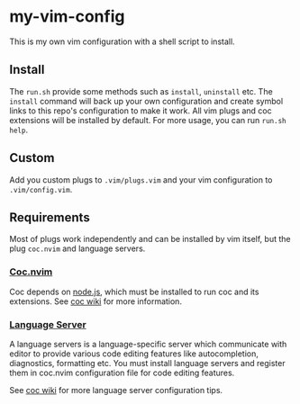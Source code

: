 # my-vim-config

This is my own vim configuration with a shell script to install.

## Install

The `run.sh` provide some methods such as `install`, `uninstall` etc.
The `install` command will back up your own configuration and create
symbol links to this repo's configuration to make it work. All vim plugs
and coc extensions will be installed by default.
For more usage, you can run `run.sh help`.

## Custom

Add you custom plugs to `.vim/plugs.vim` and your vim configuration to
`.vim/config.vim`. 

## Requirements

Most of plugs work independently and can be installed by vim itself,
but the plug `coc.nvim` and language servers.

### [Coc.nvim](https://github.com/neoclide/coc.nvim)

Coc depends on [node.js](https://nodejs.org/), which must be installed to
run coc and its extensions.
See [coc wiki](https://github.com/neoclide/coc.nvim/wiki/Install-coc.nvim)
for more information.

### [Language Server](https://microsoft.github.io/language-server-protocol)

A language servers is a language-specific server which communicate with
editor to provide various code editing features like autocompletion,
diagnostics, formatting etc. You must install language servers and
register them in coc.nvim configuration file for code editing features.

See [coc wiki](https://github.com/neoclide/coc.nvim/wiki/Language-servers)
for more language server configuration tips.

<!-- vim modeline
vim:ts=2:sw=2:tw=75
-->

